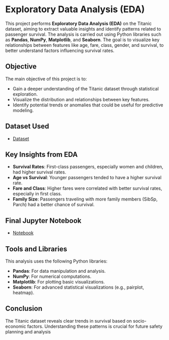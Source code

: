 # Exploratory Data Analysis (EDA)

This project performs **Exploratory Data Analysis (EDA)** on the Titanic dataset, aiming to extract valuable insights and identify patterns related to passenger survival. The analysis is carried out using Python libraries such as **Pandas**, **NumPy**, **Matplotlib**, and **Seaborn**. The goal is to visualize key relationships between features like age, fare, class, gender, and survival, to better understand factors influencing survival rates.

## Objective
The main objective of this project is to:
- Gain a deeper understanding of the Titanic dataset through statistical exploration.
- Visualize the distribution and relationships between key features.
- Identify potential trends or anomalies that could be useful for predictive modeling.

## Dataset Used
- <a href="https://github.com/VidyavaVidyavati/-Exploratory-Data-Analysis-EDA-/blob/main/Titanic%20Dataset.csv">Dataset</a>

## Key Insights from EDA
- **Survival Rates**: First-class passengers, especially women and children, had higher survival rates.
- **Age vs Survival**: Younger passengers tended to have a higher survival rate.
- **Fare and Class**: Higher fares were correlated with better survival rates, especially in first class.
- **Family Size**: Passengers traveling with more family members (SibSp, Parch) had a better chance of survival.

## Final Jupyter Notebook
- <a href="https://github.com/VidyavaVidyavati/-Exploratory-Data-Analysis-EDA-/blob/main/EDA.ipynb">Notebook</a>

## Tools and Libraries
This analysis uses the following Python libraries:
- **Pandas**: For data manipulation and analysis.
- **NumPy**: For numerical computations.
- **Matplotlib**: For plotting basic visualizations.
- **Seaborn**: For advanced statistical visualizations (e.g., pairplot, heatmap).

## Conclusion
 The Titanic dataset reveals clear trends in survival based on socio-economic factors. Understanding these patterns is crucial for future safety planning and analysis


